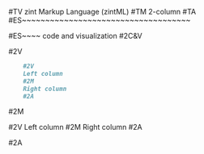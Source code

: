 #TV
zint Markup Language (zintML)
#TM
2-column
#TA
#ES~~~~~~~~~~~~~~~~~~~~~~~~~~~~~~~~~~~~






#ES~~~~ code and visualization
#2C&V

#2V

```markdown
    #2V
    Left column
    #2M
    Right column
    #2A
```

#2M

#2V
Left column
#2M
Right column
#2A

#2A


